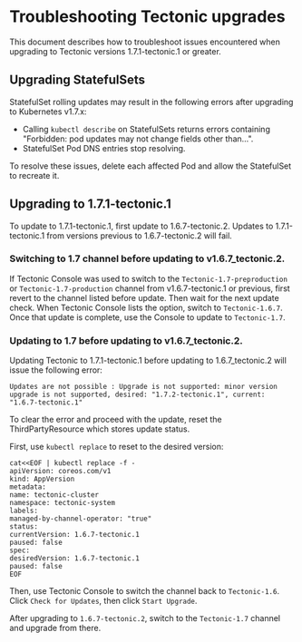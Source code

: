 # Troubleshooting Tectonic upgrades

This document describes how to troubleshoot issues encountered when upgrading to Tectonic versions 1.7.1-tectonic.1 or greater.

## Upgrading StatefulSets

StatefulSet rolling updates may result in the following errors after upgrading to Kubernetes v1.7.x:

* Calling `kubectl describe` on StatefulSets returns errors containing "Forbidden: pod updates may not change fields other than...".
* StatefulSet Pod DNS entries stop resolving.

To resolve these issues, delete each affected Pod and allow the StatefulSet to recreate it.

## Upgrading to 1.7.1-tectonic.1

To update to 1.7.1-tectonic.1, first update to 1.6.7-tectonic.2. Updates to 1.7.1-tectonic.1 from versions previous to 1.6.7-tectonic.2 will fail.

### Switching to 1.7 channel before updating to v1.6.7_tectonic.2.

If Tectonic Console was used to switch to the `Tectonic-1.7-preproduction` or `Tectonic-1.7-production` channel from v1.6.7-tectonic.1 or previous, first revert to the channel listed before update. Then wait for the next update check. When Tectonic Console lists the option, switch to `Tectonic-1.6.7`. Once that update is complete, use the Console to update to `Tectonic-1.7`.

### Updating to 1.7 before updating to v1.6.7_tectonic.2.

Updating Tectonic to 1.7.1-tectonic.1 before updating to 1.6.7_tectonic.2 will issue the following error:

```
Updates are not possible : Upgrade is not supported: minor version upgrade is not supported, desired: "1.7.2-tectonic.1", current: "1.6.7-tectonic.1"
```

To clear the error and proceed with the update, reset the ThirdPartyResource which stores update status.

First, use `kubectl replace` to reset to the desired version:

```
cat<<EOF | kubectl replace -f -
apiVersion: coreos.com/v1
kind: AppVersion
metadata:
name: tectonic-cluster
namespace: tectonic-system
labels:
managed-by-channel-operator: "true"
status:
currentVersion: 1.6.7-tectonic.1
paused: false
spec:
desiredVersion: 1.6.7-tectonic.1
paused: false
EOF
```
Then, use Tectonic Console to switch the channel back to `Tectonic-1.6`. Click `Check for Updates`, then click `Start Upgrade`.

After upgrading to `1.6.7-tectonic.2`, switch to the `Tectonic-1.7` channel and upgrade from there.
